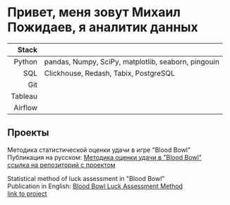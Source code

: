 # Привет, меня зовут Михаил Пожидаев, я аналитик данных

| Stack |               |
|------:|---------------|
|Python |pandas, Numpy, SciPy, matplotlib, seaborn, pingouin              |
|SQL    |Clickhouse, Redash, Tabix, PostgreSQL             |
|Git    |               |
|Tableau|               |
|Airflow|               |

## Проекты
Методика статистической оценки удачи в игре "Blood Bowl"  
Публикация на русском: [Методика оценки удачи в "Blood Bowl"](https://rubbl.ru/index.php?topic=49916.0)  
[ссылка на репозиторий с проектом](https://github.com/raspel7file/bb_luck)

Statistical method of luck assessment in "Blood Bowl"  
Publication in English: [Blood Bowl Luck Assessment Method](https://orca-cola.com/index.php?/topic/41907-blood-bowl-luck-assessment-method/)  
[link to project](https://github.com/raspel7file/bb_luck)
